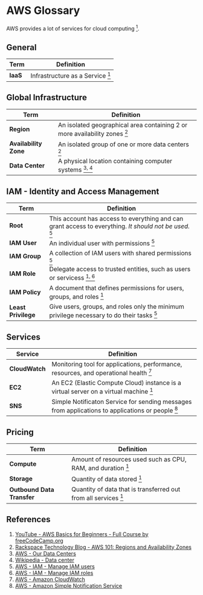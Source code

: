# AWS Glossary

AWS provides a lot of services for cloud computing [<sup>1</sup>](#references).

## General

| Term | Definition |
| - | - |
| **IaaS** | Infrastructure as a Service [<sup>1</sup>](#references) |

## Global Infrastructure

| Term | Definition |
| - | - |
| **Region** | An isolated geographical area containing 2 or more availability zones [<sup>2</sup>](#references) |
| **Availability Zone** | An isolated group of one or more data centers [<sup>2</sup>](#references) |
| **Data Center** | A physical location containing computer systems [<sup>3, 4</sup>](#references) |

## IAM - Identity and Access Management

| Term | Definition |
| - | - |
| **Root** | This account has access to everything and can grant access to everything. _It should not be used._ [<sup>5</sup>](#references) |
| **IAM User** | An individual user with permissions [<sup>5</sup>](#references) |
| **IAM Group** | A collection of IAM users with shared permissions [<sup>5</sup>](#references) |
| **IAM Role** | Delegate access to trusted entities, such as users or servicess [<sup>1, 6</sup>](#references) |
| **IAM Policy** | A document that defines permissions for users, groups, and roles [<sup>1</sup>](#references) |
| **Least Privilege** | Give users, groups, and roles only the minimum privilege necessary to do their tasks [<sup>5</sup>](#references) |

## Services

| Service | Definition |
| - | - |
| **CloudWatch** | Monitoring tool for applications, performance, resources, and operational health [<sup>7</sup>](#references)|
| **EC2** | An EC2 (Elastic Compute Cloud) instance is a virtual server on a virtual machine [<sup>1</sup>](#references) |
| **SNS** | Simple Notificaton Service for sending messages from applications to applications or people [<sup>8</sup>](#references) |

## Pricing

| Term | Definition |
| - | - |
| **Compute** | Amount of resources used such as CPU, RAM, and duration [<sup>1</sup>](#references) |
| **Storage** | Quantity of data stored [<sup>1</sup>](#references) |
| **Outbound Data Transfer** | Quantity of data that is transferred out from all services [<sup>1</sup>](#references) |

## References

1. [YouTube - AWS Basics for Beginners - Full Course by freeCodeCamp.org](https://www.youtube.com/watch?v=ulprqHHWlng)
2. [Rackspace Technology Blog - AWS 101: Regions and Availability Zones](https://www.rackspace.com/blog/aws-101-regions-availability-zones)
3. [AWS - Our Data Centers](https://aws.amazon.com/compliance/data-center/data-centers/)
4. [Wikipedia - Data center](https://en.wikipedia.org/wiki/Data_center)
5. [AWS - IAM - Manage IAM users](https://aws.amazon.com/iam/features/manage-users/)
6. [AWS - IAM - Manage IAM roles](https://aws.amazon.com/iam/features/manage-roles/)
7. [AWS - Amazon CloudWatch](https://aws.amazon.com/cloudwatch/)
8. [AWS - Amazon Simple Notification Service](https://aws.amazon.com/sns/)
